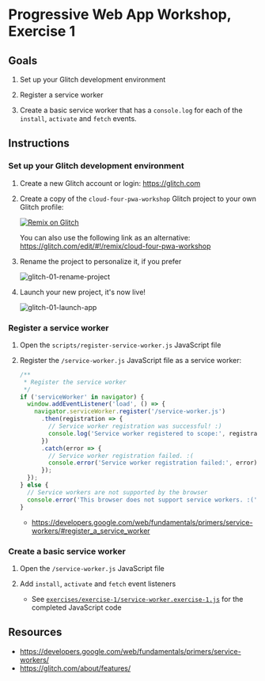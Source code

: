 # Progressive Web App Workshop, Exercise 1

## Goals

1. Set up your Glitch development environment

1. Register a service worker

1. Create a basic service worker that has a `console.log` for each of the `install`, `activate` and `fetch` events.

## Instructions

### Set up your Glitch development environment

1. Create a new Glitch account or login: https://glitch.com

1. Create a copy of the `cloud-four-pwa-workshop` Glitch project to your own Glitch profile: 

    [![Remix on Glitch](https://cdn.glitch.com/2703baf2-b643-4da7-ab91-7ee2a2d00b5b%2Fremix-button.svg)](https://glitch.com/edit/#!/remix/cloud-four-pwa-workshop)

    You can also use the following link as an alternative: https://glitch.com/edit/#!/remix/cloud-four-pwa-workshop

1. Rename the project to personalize it, if you prefer

    ![glitch-01-rename-project](https://user-images.githubusercontent.com/459757/58775958-10c0fc80-857d-11e9-84fd-868d6fbcce4f.gif)

1. Launch your new project, it's now live!

    ![glitch-01-launch-app](https://user-images.githubusercontent.com/459757/58777494-6698a300-8583-11e9-9ce7-7fd2b4de5b06.gif)


### Register a service worker

1. Open the `scripts/register-service-worker.js` JavaScript file

2. Register the `/service-worker.js` JavaScript file as a service worker:

    ```js
    /**
     * Register the service worker
     */
    if ('serviceWorker' in navigator) {
      window.addEventListener('load', () => {
        navigator.serviceWorker.register('/service-worker.js')
          .then(registration => {
            // Service worker registration was successful! :)
            console.log('Service worker registered to scope:', registration.scope);
          })
          .catch(error => {
            // Service worker registration failed. :(
            console.error('Service worker registration failed:', error);
          });
      });
    } else {
      // Service workers are not supported by the browser
      console.error('This browser does not support service workers. :(');
    }
    ```

    - https://developers.google.com/web/fundamentals/primers/service-workers/#register_a_service_worker

### Create a basic service worker

1. Open the `/service-worker.js` JavaScript file

2. Add `install`, `activate` and `fetch` event listeners

    - See [`exercises/exercise-1/service-worker.exercise-1.js`](/exercises/exercise-1/service-worker.exercise-1.js) for the completed JavaScript code

## Resources

- https://developers.google.com/web/fundamentals/primers/service-workers/
- https://glitch.com/about/features/
